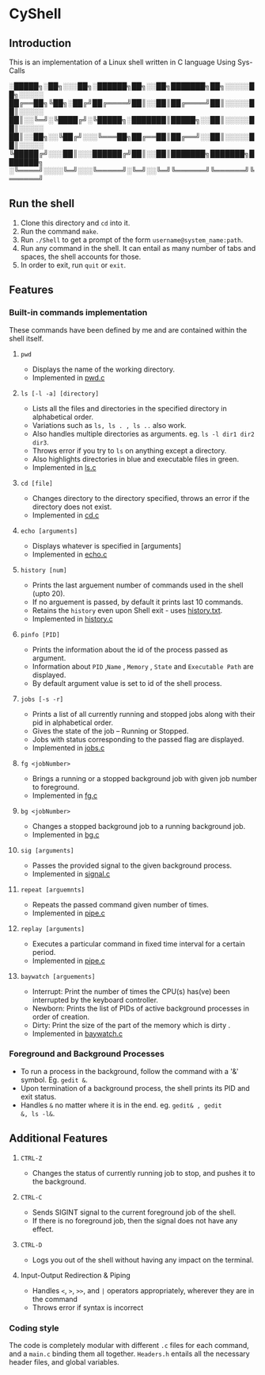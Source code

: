 # CyShell

## Introduction

This is an implementation of a Linux shell written in C language Using Sys-Calls

░█████╗░██╗░░░██╗░██████╗██╗░░██╗███████╗██╗░░░░░██╗░░░░░
██╔══██╗╚██╗░██╔╝██╔════╝██║░░██║██╔════╝██║░░░░░██║░░░░░
██║░░╚═╝░╚████╔╝░╚█████╗░███████║█████╗░░██║░░░░░██║░░░░░
██║░░██╗░░╚██╔╝░░░╚═══██╗██╔══██║██╔══╝░░██║░░░░░██║░░░░░
╚█████╔╝░░░██║░░░██████╔╝██║░░██║███████╗███████╗███████╗
░╚════╝░░░░╚═╝░░░╚═════╝░╚═╝░░╚═╝╚══════╝╚══════╝╚══════╝


## Run the shell

1. Clone this directory and `cd` into it.
2. Run the command `make`.
3. Run `./Shell` to get a prompt of the form `username@system_name:path`.
4. Run any command in the shell. It can entail as many number of tabs and spaces, the shell accounts for those.
5. In order to exit, run `quit` or `exit`.

## Features

### Built-in commands implementation

These commands have been defined by me and are contained within the shell itself.

1. `pwd`

   - Displays the name of the working directory.
   - Implemented in [pwd.c](pwd.c)
2. `ls [-l -a] [directory]`

   - Lists all the files and directories in the specified directory in alphabetical order.
   - Variations such as `ls, ls . , ls ..` also work.
   - Also handles multiple directories as arguments. eg. `ls -l dir1 dir2 dir3`.
   - Throws error if you try to `ls` on anything except a directory.
   - Also highlights directories in blue and executable files in green.
   - Implemented in [ls.c](ls.c)
3. `cd [file]`

   - Changes directory to the directory specified, throws an error if the directory does not exist.
   - Implemented in [cd.c](cd.c)
4. `echo [arguments]`

   - Displays whatever is specified in [arguments]
   - Implemented in [echo.c](echo.c)
5. `history [num]`

   - Prints the last arguement number of commands used in the shell (upto 20).
   - If no arguement is passed, by default it prints last 10 commands.
   - Retains the `history` even upon Shell exit - uses [history.txt](history.text).
   - Implemented in [history.c](history.c)
6. `pinfo [PID]`

   - Prints the information about the id of the process passed as argument.
   - Information about `PID` ,`Name` , `Memory` , `State` and `Executable Path` are displayed.
   - By default argument value is set to id of the shell process.
7. `jobs [-s -r]`

   - Prints a list of all currently running and stopped jobs along with their pid in alphabetical order.
   - Gives the state of the job – Running or Stopped.
   - Jobs with status corresponding to the passed flag are displayed.
   - Implemented in [jobs.c](jobs.c)
8. `fg <jobNumber>`

   - Brings a running or a stopped background job with given job number to foreground.
   - Implemented in [fg.c](fg.c)
9. `bg <jobNumber>`

   - Changes a stopped background job to a running background job.
   - Implemented in [bg.c](bg.c)
10. `sig [arguments]`

    - Passes the provided signal to the given background process.
    - Implemented in [signal.c](signal.c)
11. `repeat [arguemnts]`

    - Repeats the passed command given number of times.
    - Implemented in [pipe.c](pipe.c)
12. `replay [arguments]`

    - Executes a particular command in fixed time interval for a certain period.
    - Implemented in [pipe.c](pipe.c)
13. `baywatch [arguements]`

    - Interrupt: Print the number of times the CPU(s) has(ve) been interrupted by the keyboard controller.
    - Newborn: Prints the list of PIDs of active background processes in order of creation.
    - Dirty: Print the size of the part of the memory which is dirty .
    - Implemented in [baywatch.c](baywatch.c)

### Foreground and Background Processes

- To run a process in the background, follow the command with a '&' symbol. Eg. `gedit &`.
- Upon termination of a background process, the shell prints its PID and exit status.
- Handles `&` no matter where it is in the end. eg. `gedit& , gedit         &, ls -l&`.

## Additional Features

1. `CTRL-Z`

   - Changes the status of currently running job to stop, and pushes it to the background.
2. `CTRL-C`

   - Sends SIGINT signal to the current foreground job of the shell.
   - If there is no foreground job, then the signal does not have any effect.
3. `CTRL-D`

   - Logs you out of the shell without having any impact on the terminal.
4. Input-Output Redirection & Piping

   - Handles `<`, `>`, `>>`, and `|` operators appropriately, wherever they are in the command
   - Throws error if syntax is incorrect

### Coding style

The code is completely modular with different `.c` files for each command, and a `main.c` binding them all together. `Headers.h` entails all the necessary header files, and global variables.

